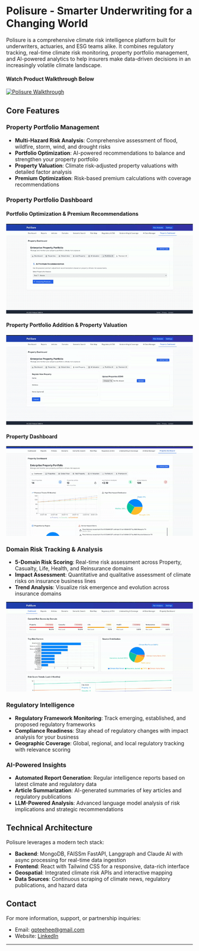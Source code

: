 # Polisure - Smarter Underwriting for a Changing World

Polisure is a comprehensive climate risk intelligence platform built for underwriters, actuaries, and ESG teams alike. It combines regulatory tracking, real-time climate risk monitoring, property portfolio management, and AI-powered analytics to help insurers make data-driven decisions in an increasingly volatile climate landscape.

#### Watch Product Walkthrough Below
[![Polisure Walkthrough](https://img.youtube.com/vi/3brCJ7ISJUY/0.jpg)](https://youtu.be/3brCJ7ISJUY)

## Core Features

### Property Portfolio Management
- **Multi-Hazard Risk Analysis**: Comprehensive assessment of flood, wildfire, storm, wind, and drought risks
- **Portfolio Optimization**: AI-powered recommendations to balance and strengthen your property portfolio
- **Property Valuation**: Climate risk-adjusted property valuations with detailed factor analysis
- **Premium Optimization**: Risk-based premium calculations with coverage recommendations

### Property Portfolio Dashboard
#### Portfolio Optimization & Premium Recommendations
![Portfolio Optimization & Premium Recommendations](assets/portfolio_and_premium.gif)
#### Property Portfolio Addition & Property Valuation
![Property Portfolio Addition & Property Valuation](assets/property_portfolio_and_evaluation.gif)
#### Property Dashboard
![Property Dashboard](assets/property_dashboard.gif)

### Domain Risk Tracking & Analysis
- **5-Domain Risk Scoring**: Real-time risk assessment across Property, Casualty, Life, Health, and Reinsurance domains
- **Impact Assessment**: Quantitative and qualitative assessment of climate risks on insurance business lines
- **Trend Analysis**: Visualize risk emergence and evolution across insurance domains

![Dashboard Overview](assets/data_stats.gif)

### Regulatory Intelligence
- **Regulatory Framework Monitoring**: Track emerging, established, and proposed regulatory frameworks
- **Compliance Readiness**: Stay ahead of regulatory changes with impact analysis for your business
- **Geographic Coverage**: Global, regional, and local regulatory tracking with relevance scoring

### AI-Powered Insights
- **Automated Report Generation**: Regular intelligence reports based on latest climate and regulatory data
- **Article Summarization**: AI-generated summaries of key articles and regulatory publications
- **LLM-Powered Analysis**: Advanced language model analysis of risk implications and strategic recommendations


## Technical Architecture

Polisure leverages a modern tech stack:

- **Backend**: MongoDB, FAISSm FastAPI, Langgraph and Claude AI with async processing for real-time data ingestion
- **Frontend**: React with Tailwind CSS for a responsive, data-rich interface
- **Geospatial**: Integrated climate risk APIs and interactive mapping
- **Data Sources**: Continuous scraping of climate news, regulatory publications, and hazard data

## Contact

For more information, support, or partnership inquiries:
- Email: gpteehee@gmail.com
- Website: [LinkedIn](https://www.linkedin.com/in/vaishnavisonawane/)

---

